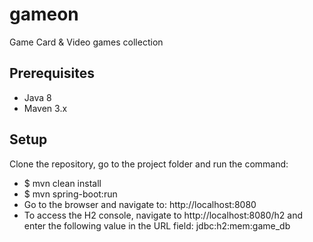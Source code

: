 # gameon
Game Card & Video games collection

## Prerequisites
 - Java 8
 - Maven 3.x
 
## Setup
 Clone the repository, go to the project folder and run the command:
 - $ mvn clean install 
 - $ mvn spring-boot:run
 - Go to the browser and navigate to: http://localhost:8080
 - To access the H2 console, navigate to http://localhost:8080/h2 and enter the following value in the URL field: jdbc:h2:mem:game_db 

